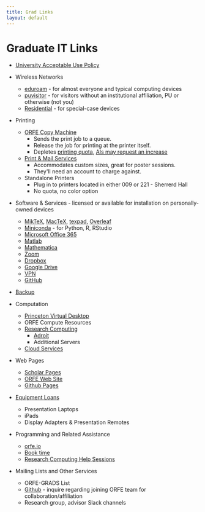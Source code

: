 ```yaml
---
title: Grad Links
layout: default
---
```


# Graduate IT Links

* [University Acceptable Use Policy][1]
* Wireless Networks
	* [eduroam][4] - for almost everyone and typical computing devices
	* [puvisitor][5] - for visitors without an institutional affiliation, PU or otherwise (not you)
	* [Residential][34] - for special-case devices
* Printing
	* [ORFE Copy Machine][8]
		* Sends the print job to a queue.
		* Release the job for printing at the printer itself.
		* Depletes [printing quota](https://kb.princeton.edu/8329#section5), [AIs may request an increase](https://orfe.princeton.edu/graduate/aiprint)
	* [Print & Mail Services][9]
		* Accommodates custom sizes, great for poster sessions.
		* They'll need an account to charge against.
	* Standalone Printers
		* Plug in to printers located in either 009 or 221 - Sherrerd Hall
		* No quota, no color option

* Software & Services - licensed or available for installation on personally-owned devices
	* [MikTeX][29], [MacTeX][30], [texpad][31], [Overleaf][32]
	* [Miniconda][33] - for Python, R, RStudio
	* [Microsoft Office 365][10]
	* [Matlab][11]
	* [Mathematica][12]
	* [Zoom][35]
	* [Dropbox][14]
	* [Google Drive][15]
	* [VPN][16]
	* [GitHub][38]

* [Backup][18]

* Computation
	* [Princeton Virtual Desktop][37]
	* ORFE Compute Resources
	* [Research Computing][19]
		* [Adroit][21]
		* Additional Servers
	* [Cloud Services][36]

* Web Pages
	* [Scholar Pages][24]
	* [ORFE Web Site][25]
	* [Github Pages][28]

* [Equipment Loans][39]
	* Presentation Laptops
	* iPads
	* Display Adapters & Presentation Remotes

* Programming and Related Assistance
	* [orfe.io](https://orfe.io)
	* [Book time](https://orfe.princeton.edu/bino)
	* [Research Computing Help Sessions](https://researchcomputing.princeton.edu/support/help-sessions)
 
* Mailing Lists and Other Services
	* ORFE-GRADS List
	* [Github][27] - inquire regarding joining ORFE team for collaboration/affiliation
	* Research group, advisor Slack channels

[1]: <https://www.princeton.edu/itpolicy>
[3]: <https://princeton.service-now.com/service?id=kb_article&sys_id=26de00a81be3205041bd6286624bcbb3#section0>
[4]: <https://kb.princeton.edu/KB0010255>
[5]: <https://princeton.service-now.com/service?id=kb_article&sys_id=26de00a81be3205041bd6286624bcbb3#section0>
[7]: <http://orfe.princeton.edu/help/printing>
[8]: <https://kb.princeton.edu/8329>
[9]: <https://printandmail.princeton.edu>
[10]: <https://kb.princeton.edu/9416>
[11]: <https://kb.princeton.edu/KB0011341>
[12]: <https://kb.princeton.edu/KB0011002>
[13]: <mailto:orfehelp@princeton.edu>
[14]: <https://princeton.service-now.com/service?id=sc_cat_item&sys_id=4db8b6b04f99e74cf56c0ad14210c77a>
[15]: <https://kb.princeton.edu/1128>
[16]: <https://www.princeton.edu/vpn>
[17]: <https://get.teamviewer.com/orfehelp>
[18]: <https://princeton.service-now.com/service?id=sc_cat_item&sys_id=91724a974f2ffe8018ddd48e5210c72a>
[19]: <https://www.princeton.edu/researchcomputing>
[20]: <https://www.princeton.edu/researchcomputing/computational-hardware/nobel>
[21]: <https://www.princeton.edu/researchcomputing/computational-hardware/adroit>
[22]: <https://orfe.princeton.edu/help/hardware>
[23]: <https://www.princeton.edu/clusters/cluster-list>
[24]: <https://scholar.princeton.edu>
[25]: <https://orfe.princeton.edu/login>
[27]: <https://www.princeton.edu/researchcomputing/services/github-form-new>
[28]: <https://pages.github.com>
[29]: <https://miktex.org>
[30]: <https://tug.org/mactex>
[31]: <https://www.texpad.com/ios>
[32]: <https://overleaf.com>
[33]: <https://docs.conda.io/en/latest/miniconda.html>
[34]: <https://princeton.service-now.com/service?id=kb_article&sys_id=KB0013096>
[35]: <https://kb.princeton.edu/KB0013476>
[36]: <https://princeton.service-now.com/service?id=sc_cat_item&sys_id=06268c7c1bc444d098d1217e6e4bcb4f>
[37]: <https://kb.princeton.edu/KB0012822>
[38]: <https://forms.rc.princeton.edu/github/>
[39]: <https://princeton.service-now.com/service?id=kb_article&sys_id=6569cd6b1bea94108f8243f4bd4bcbe1>
